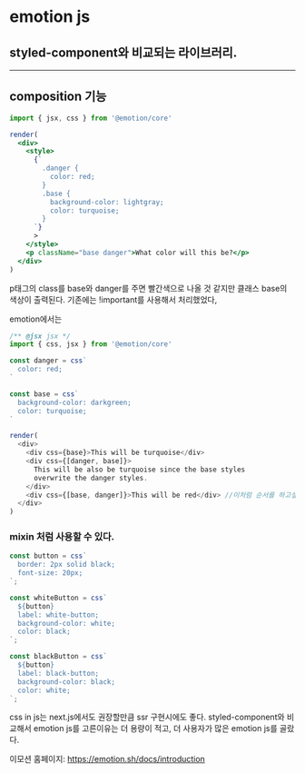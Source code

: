 # emotion js

## styled-component와 비교되는 라이브러리.

---
## composition 기능

```jsx
import { jsx, css } from '@emotion/core'

render(
  <div>
    <style>
      {`
        .danger {
          color: red;
        }
        .base {
          background-color: lightgray;
          color: turquoise;
        }
      `}
      >
    </style>
    <p className="base danger">What color will this be?</p>
  </div>
)
```

p태그의 class를 base와 danger를 주면 빨간색으로 나올 것 같지만 클래스 base의 색상이 출력된다.
기존에는 !important를 사용해서 처리했었다,

emotion에서는

```js
/** @jsx jsx */
import { css, jsx } from '@emotion/core'

const danger = css`
  color: red;
`

const base = css`
  background-color: darkgreen;
  color: turquoise;
`

render(
  <div>
    <div css={base}>This will be turquoise</div>
    <div css={[danger, base]}>
      This will be also be turquoise since the base styles
      overwrite the danger styles.
    </div>
    <div css={[base, danger]}>This will be red</div> //이처럼 순서를 하고싶은대로 배치해 css적용 가능.
  </div>
)
```

### mixin 처럼 사용할 수 있다.

```js
const button = css`
  border: 2px solid black;
  font-size: 20px;
`;

const whiteButton = css`
  ${button}
  label: white-button;
  background-color: white;
  color: black;
`;

const blackButton = css`
  ${button}
  label: black-button;
  background-color: black;
  color: white;
`;
```

css in js는 next.js에서도 권장할만큼 ssr 구현시에도 좋다.
styled-component와 비교해서 emotion js를 고른이유는 더 용량이 적고, 더 사용자가 많은 emotion js를 골랐다.

이모션 홈페이지: https://emotion.sh/docs/introduction